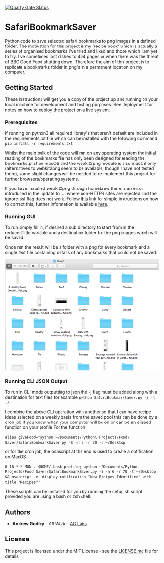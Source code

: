 [![Quality Gate Status](https://sonarcloud.io/api/project_badges/measure?project=AG-Labs_SafariBookmarkSaver&metric=alert_status)](https://sonarcloud.io/dashboard?id=AG-Labs_SafariBookmarkSaver)

# SafariBookmarkSaver

Python code to save selected safari bookmarks to png images in a defined folder. The motivation for this project is my 'recipe book' which is actually a series of organised bookmarks i've tried and liked and those which I am yet to try. I've sometimes lost dishes to 404 pages or when there was the threat of BBC Good Food shutting down. Therefore the aim of this project is to replicate a bookmarks folder in png's in a permanent location on my computer.

## Getting Started

These instructions will get you a copy of the project up and running on your local machine for development and testing purposes. See deployment for notes on how to deploy the project on a live system.

### Prerequisites

If running on python3 all required library's that aren't default are included in the requirements.txt file which can be installed with the following command. `pip install -r requirements.txt`

Whilst the main bulk of the code will run on any operating system the initial reading of the bookmarks file has only been designed for reading the bookmarks.plist on macOS and the webkit2png module is also macOS only (alternatives to webkit2png seem to be available, though I have not tested them), some slight changes will be needed to re-implement this project for further browsers/operating systems.

If you have installed webkit2png through homebrew there is an error introduced in the update to .... where non-HTTPS sites are rejected and the ignore-ssl flag does not work. Follow [this](https://github.com/bendalton/webkit2png/commit/9a96ac8977c386a84edb674ca1518e90452cee88) link for simple instructions on how to correct this, further information is available [here](https://github.com/paulhammond/webkit2png/issues/100).

### Running GUI

To run simply fill in, if desired a sub directory to start from in the reducedTitle variable and a destination folder for the png images which will be saved.

Once run the result will be a folder with a png for every bookmark and a single text file containing details of any bookmarks that could not be saved.

![Example Folder](Example-Output.png)

### Running CLI JSON Output

To run in CLI mode outputting to json the -j flag must be added along with a destination for text files
for example `python SafariBookmarkSaver.py -j -t ./`

I combine the above CLI operation with another so that I can have recipe ideas selected on a weekly basis from the saved pool this can be done by a cron job if you know when your computer will be on or can be an aliased function on your profile
For the function

`alias giveFood="python ~/Documents/Python\ Projects/Food\ Saver/SafariBookmarkSaver.py -S -n 6 -r 70 -t ~/Desktop`

or for the cron job, the osascript at the end is used to create a notification on MacOS

`0 18 * * MON . $HOME/.bash_profile; python ~/Documents/Python Projects/Food Saver/SafariBookmarkSaver.py -S -n 6 -r 70 -t ~/Desktop && osascript -e 'display notification "New Recipes Identified" with title "Recipes"'`

These scripts can be installed for you by running the setup.sh script provided you are using a bash or zsh shell.

## Authors

- **Andrew Godley** - _All Work_ - [AG Labs](https://github.com/AG-Labs)

## License

This project is licensed under the MIT License - see the [LICENSE.md](LICENSE.md) file for details
